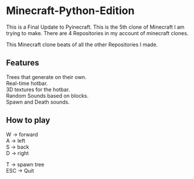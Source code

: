 # Minecraft-Python-Edition

This is a Final Update to Pyinecraft.
This is the 5th clone of Minecraft I am trying to make.
There are 4 Repositories in my account of minecraft clones.

This Minecraft clone beats of all the other Repositories I made.

## Features

Trees that generate on their own.<br>
Real-time hotbar.<br>
3D textures for the hotbar.<br>
Random Sounds based on blocks.<br>
Spawn and Death sounds.<br>

## How to play

W -> forward<br>
A -> left<br>
S -> back<br>
D -> right<br>

T -> spawn tree<br>
ESC -> Quit<br>


